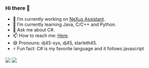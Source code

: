 ### Hi there 👋

- 🔭 I’m currently working on [NeXus Assistant](https://github.com/dj45-sys/NeXus-Assitant).
- 🌱 I’m currently learning Java, C/C++ and Python.
- 💬 Ask me about C#.
- 📫 How to reach me: [Here](https://whatitis.netlify.app/morepages/contacus/contactus).
- 😄 Pronouns: dj45-sys, dj45, starleth45.
- ⚡ Fun fact: C# is my favorite language and it follows javascript
<!-- 👯 I’m looking to collaborate on ...
- 🤔 I’m looking for help with ...-->
<img src="https://github-readme-stats.vercel.app/api?username=dj45-sys&&show_icons=true&title_color=ff8000&icon_color=bb2acf&text_color=daf7dc&bg_color=424242"/> <img src="https://github-readme-stats.vercel.app/api/top-langs/?username=dj45-sys&layout=compact">
